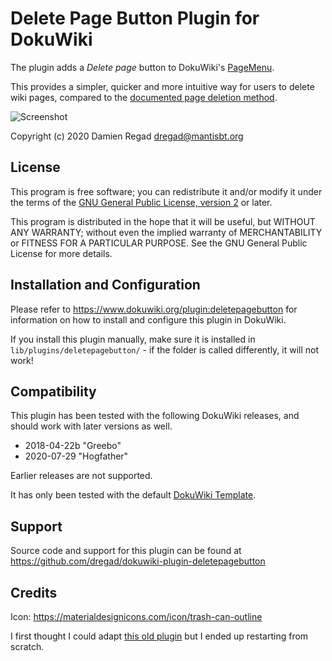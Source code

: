 # Delete Page Button Plugin for DokuWiki

The plugin adds a _Delete page_ button to DokuWiki's 
[PageMenu](https://www.dokuwiki.org/devel:menus).

This provides a simpler, quicker and more intuitive way for users to 
delete wiki pages, compared to the 
[documented page deletion method](https://www.dokuwiki.org/page#delete_a_page).

![Screenshot](images/screenshot.png)

Copyright (c) 2020 Damien Regad <dregad@mantisbt.org>


## License

This program is free software; you can redistribute it and/or modify
it under the terms of the
[GNU General Public License, version 2](https://www.gnu.org/licenses/old-licenses/gpl-2.0.html)
or later.

This program is distributed in the hope that it will be useful,
but WITHOUT ANY WARRANTY; without even the implied warranty of
MERCHANTABILITY or FITNESS FOR A PARTICULAR PURPOSE.  See the
GNU General Public License for more details.


## Installation and Configuration

Please refer to https://www.dokuwiki.org/plugin:deletepagebutton for information
on how to install and configure this plugin in DokuWiki.

If you install this plugin manually, make sure it is installed in
`lib/plugins/deletepagebutton/` - if the folder is called differently,
it will not work!


## Compatibility

This plugin has been tested with the following DokuWiki releases,
and should work with later versions as well.
- 2018-04-22b "Greebo"
- 2020-07-29 "Hogfather"

Earlier releases are not supported.

It has only been tested with the default
[DokuWiki Template](https://www.dokuwiki.org/template:dokuwiki).


## Support

Source code and support for this plugin can be found at
https://github.com/dregad/dokuwiki-plugin-deletepagebutton

## Credits

Icon: https://materialdesignicons.com/icon/trash-can-outline

I first thought I could adapt 
[this old plugin](https://github.com/caillou/dokuwiki-plugin-delete)
but I ended up restarting from scratch.
